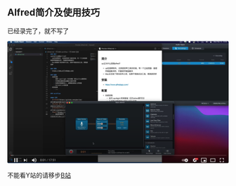 ## Alfred简介及使用技巧

已经录完了，就不写了

[![alfred](./Resources/01-cover.png)](https://youtu.be/WvWMqYsz3so "youtube")

不能看Y站的请移步[B站](https://www.bilibili.com/video/BV1io4y197g5/)
